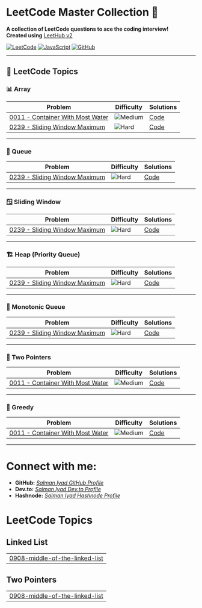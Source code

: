 # LeetCode Master Collection 🚀  
**A collection of LeetCode questions to ace the coding interview!**  
**Created using** [LeetHub v2](https://github.com/arunbhardwaj/LeetHub-2.0)

[![LeetCode](https://img.shields.io/badge/LeetCode-Interview%20Prep-brightgreen?style=for-the-badge&logo=leetcode&logoColor=white)](https://leetcode.com/salmaniyad) [![JavaScript](https://img.shields.io/badge/-JavaScript-black?style=for-the-badge&logo=javascript&logoColor=yellow)](https://github.com/salmaniyad) [![GitHub](https://img.shields.io/badge/-GitHub-grey?style=for-the-badge&logo=github&logoColor=white)](https://github.com/salmaniyad)

---

## 🚀 LeetCode Topics  

### 📊 Array  
| Problem | Difficulty | Solutions |
| ------- | ---------- | --------- |
| [0011 - Container With Most Water](https://github.com/SalmanIyad/LeetCode-JavaScript-Solutions/tree/master/0011-container-with-most-water) | ![Medium](https://img.shields.io/badge/Medium-yellow?style=flat-square) | [Code](https://github.com/SalmanIyad/LeetCode-JavaScript-Solutions/tree/master/0011-container-with-most-water) |
| [0239 - Sliding Window Maximum](https://github.com/SalmanIyad/LeetCode-JavaScript-Solutions/tree/master/0239-sliding-window-maximum) | ![Hard](https://img.shields.io/badge/Hard-red?style=flat-square) | [Code](https://github.com/SalmanIyad/LeetCode-JavaScript-Solutions/tree/master/0239-sliding-window-maximum) |

---

### 🚦 Queue  
| Problem | Difficulty | Solutions |
| ------- | ---------- | --------- |
| [0239 - Sliding Window Maximum](https://github.com/SalmanIyad/LeetCode-JavaScript-Solutions/tree/master/0239-sliding-window-maximum) | ![Hard](https://img.shields.io/badge/Hard-red?style=flat-square) | [Code](https://github.com/SalmanIyad/LeetCode-JavaScript-Solutions/tree/master/0239-sliding-window-maximum) |

---

### 🪟 Sliding Window  
| Problem | Difficulty | Solutions |
| ------- | ---------- | --------- |
| [0239 - Sliding Window Maximum](https://github.com/SalmanIyad/LeetCode-JavaScript-Solutions/tree/master/0239-sliding-window-maximum) | ![Hard](https://img.shields.io/badge/Hard-red?style=flat-square) | [Code](https://github.com/SalmanIyad/LeetCode-JavaScript-Solutions/tree/master/0239-sliding-window-maximum) |

---

### 🏗 Heap (Priority Queue)  
| Problem | Difficulty | Solutions |
| ------- | ---------- | --------- |
| [0239 - Sliding Window Maximum](https://github.com/SalmanIyad/LeetCode-JavaScript-Solutions/tree/master/0239-sliding-window-maximum) | ![Hard](https://img.shields.io/badge/Hard-red?style=flat-square) | [Code](https://github.com/SalmanIyad/LeetCode-JavaScript-Solutions/tree/master/0239-sliding-window-maximum) |

---

### 📐 Monotonic Queue  
| Problem | Difficulty | Solutions |
| ------- | ---------- | --------- |
| [0239 - Sliding Window Maximum](https://github.com/SalmanIyad/LeetCode-JavaScript-Solutions/tree/master/0239-sliding-window-maximum) | ![Hard](https://img.shields.io/badge/Hard-red?style=flat-square) | [Code](https://github.com/SalmanIyad/LeetCode-JavaScript-Solutions/tree/master/0239-sliding-window-maximum) |

---

### 🔀 Two Pointers  
| Problem | Difficulty | Solutions |
| ------- | ---------- | --------- |
| [0011 - Container With Most Water](https://github.com/SalmanIyad/LeetCode-JavaScript-Solutions/tree/master/0011-container-with-most-water) | ![Medium](https://img.shields.io/badge/Medium-yellow?style=flat-square) | [Code](https://github.com/SalmanIyad/LeetCode-JavaScript-Solutions/tree/master/0011-container-with-most-water) |

---

### 🧠 Greedy  
| Problem | Difficulty | Solutions |
| ------- | ---------- | --------- |
| [0011 - Container With Most Water](https://github.com/SalmanIyad/LeetCode-JavaScript-Solutions/tree/master/0011-container-with-most-water) | ![Medium](https://img.shields.io/badge/Medium-yellow?style=flat-square) | [Code](https://github.com/SalmanIyad/LeetCode-JavaScript-Solutions/tree/master/0011-container-with-most-water) |

---

# Connect with me:

- **GitHub:** [*Salman Iyad GitHub Profile*](https://github.com/salmaniyad)  
- **Dev.to:** [*Salman Iyad Dev.to Profile*](https://dev.to/salmaniyad)  
- **Hashnode:** [*Salman Iyad Hashnode Profile*](https://hashnode.com/@salmaniyad)  

<!---LeetCode Topics Start-->
# LeetCode Topics
## Linked List
|  |
| ------- |
| [0908-middle-of-the-linked-list](https://github.com/SalmanIyad/LeetCode-JavaScript-Solutions/tree/master/0908-middle-of-the-linked-list) |
## Two Pointers
|  |
| ------- |
| [0908-middle-of-the-linked-list](https://github.com/SalmanIyad/LeetCode-JavaScript-Solutions/tree/master/0908-middle-of-the-linked-list) |
<!---LeetCode Topics End-->